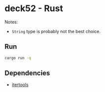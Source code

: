 # deck52 - Rust

Notes:

- `String` type is probably not the best choice.

## Run

```sh
cargo run -q
```

## Dependencies

- [itertools](https://docs.rs/itertools/latest/itertools)
